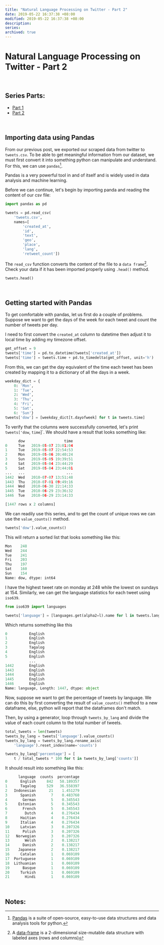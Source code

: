 ```yaml
---
title: "Natural Language Processing on Twitter - Part 2"
date: 2019-05-22 16:37:38 +08:00
modified: 2019-05-22 16:37:38 +08:00
description:
series:
archived: true
---
```


# Natural Language Processing on Twitter - Part 2

<br />


## Series Parts: 
- [Part 1](/data-science/pandas/python/nltk/tweepy/2019/05/13/natural-language-processing-on-twitter-part-1.html)  
- [Part 2](/data-science/pandas/python/nltk/tweepy/2019/05/22/natural-language-processing-on-twitter-part-2.html)

<br />

## Importing data using Pandas

From our previous post, we exported our scraped data from twitter to `tweets.csv`. To be able to get meaningful information from our dataset, we must first convert it into something python can manipulate and understand. For this, we can use `pandas`[^1].

Pandas is a very powerful tool in and of itself and is widely used in data analysis and machine learning.

Before we can continue, let's begin by importing panda and reading the content of our csv file:

```python
import pandas as pd

tweets = pd.read_csv(
    'tweets.csv',
    names=[
        'created_at',
        'id',
        'text',
        'geo',
        'place',
        'lang',
        'retweet_count'])
```

The `read_csv` function converts the content of the file to a `data frame`[^2]. Check your data if it has been imported properly using `.head()` method.

```python
tweets.head()
```

<br />

## Getting started with Pandas

To get comfortable with pandas, let us first do a couple of problems. Suppose we want to get the days of the week for each tweet and count the number of tweets per day.

I need to first convert the `created_at` column to datetime then adjust it to local time by adding my timezone offset.

```python
gmt_offset = 9
tweets['time'] = pd.to_datetime(tweets['created_at'])
tweets['time'] = tweets.time + pd.to_timedelta(gmt_offset, unit='h')
```

From this, we can get the day equivalent of the time each tweet has been created by mapping it to a dictionary of all the days in a week.

```python
weekday_dict = {
    0: 'Mon',
    1: 'Tue',
    2: 'Wed',
    3: 'Thu',
    4: 'Fri',
    5: 'Sat',
    6: 'Sun'}
tweets['dow'] = [weekday_dict[t.dayofweek] for t in tweets.time]
```

To verify that the columns were successfully converted, let's print `tweets['dow`, `time`]`. We should have a result that looks something like:
```python
      dow                  time
0     Tue   2019-05-07 23:01:04
1     Tue   2019-05-07 22:54:53
2     Mon   2019-05-06 20:40:24
3     Sun   2019-05-05 19:39:51
4     Sat   2019-05-04 23:44:29
5     Sat   2019-05-04 23:44:01
...   ...                   ...
1442  Wed   2010-07-07 13:51:48
1443  Thu   2010-07-01 09:49:16
1444  Wed   2010-06-30 22:14:33
1445  Tue   2010-06-29 23:36:32
1446  Tue   2010-06-29 23:14:33

[1447 rows x 2 columns]
```

We can readily use this series, and to get the count of unique rows we can use the `value_counts()` method. 
```python
tweets['dow'].value_counts()
```

This will return a sorted list that looks something like this:
```python
Mon    248
Wed    244
Tue    241
Fri    203
Thu    197
Sat    160
Sun    154
Name: dow, dtype: int64
```

I have the highest tweet rate on monday at 248 while the lowest on sundays at 154. Similarly, we can get the language statistics for each tweet using `iso639`.
```python
from iso639 import languages

tweets['language'] = [languages.get(alpha2=l).name for l in tweets.lang]
```

Which returns something like this
```python
0          English
1          English
2          English
3          Tagalog
4          English
5          English
           ...
1442       English
1443       English
1444       English
1445       English
1446       English
Name: language, Length: 1447, dtype: object
```

Now, suppose we want to get the percentage of tweets by language. We can do this by first converting the result of `value_counts()` method to a new dataframe, else, python will report that the dataframes don't match.

Then, by using a generator, loop through `tweets_by_lang` and divide the value of each count column to the total number of tweets.

```python
total_tweets = len(tweets)
tweets_by_lang = tweets['language'].value_counts()
tweets_by_lang = tweets_by_lang.rename_axis(
    'language').reset_index(name='counts')

tweets_by_lang['percentage'] = [
    t / total_tweets * 100 for t in tweets_by_lang['counts']]
```

It should result into something like this:

```python
      language  counts  percentage
0      English     842   58.189357
1      Tagalog     529   36.558397
2   Indonesian      21    1.451279
3      Spanish       7    0.483760
4       German       5    0.345543
5     Estonian       5    0.345543
6       French       5    0.345543
7        Dutch       4    0.276434
8      Haitian       4    0.276434
9      Italian       4    0.276434
10     Latvian       3    0.207326
11      Polish       3    0.207326
12   Norwegian       3    0.207326
13       Welsh       2    0.138217
14      Danish       2    0.138217
15    Japanese       2    0.138217
16     Catalan       1    0.069109
17  Portuguese       1    0.069109
18  Lithuanian       1    0.069109
19      Basque       1    0.069109
20     Turkish       1    0.069109
21       Hindi       1    0.069109
```

<br />

## Notes:
[^1]: [Pandas](https://pandas.pydata.org/) is a suite of open-source, easy-to-use data structures and data analysis tools for python.
[^2]: A [data-frame](https://pandas.pydata.org/pandas-docs/version/0.23.4/generated/pandas.DataFrame.html) is a 2-dimensional size-mutable data structure with labeled axes (rows and columns)

